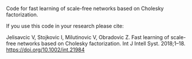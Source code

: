 Code for fast learning of scale-free networks based on Cholesky factorization.

If you use this code in your research please cite:

Jelisavcic V, Stojkovic I, Milutinovic V, Obradovic Z. Fast learning of scale-free networks based on Cholesky factorization. Int J Intell Syst. 2018;1–18. https://doi.org/10.1002/int.21984

